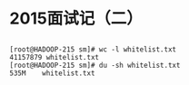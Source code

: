 # 2015面试记（二）

## 


```
[root@HADOOP-215 sm]# wc -l whitelist.txt 
41157879 whitelist.txt
[root@HADOOP-215 sm]# du -sh whitelist.txt 
535M	whitelist.txt
```